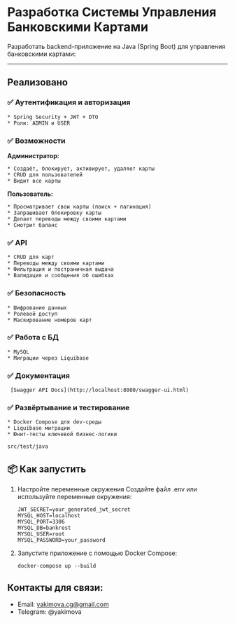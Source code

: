 # Разработка Системы Управления Банковскими Картами

Разработать backend-приложение на Java (Spring Boot) для управления банковскими картами:
____

## Реализовано 

### ✅ Аутентификация и авторизация

    * Spring Security + JWT + DTO 
    * Роли: ADMIN и USER

### ✅ Возможности
<strong> Администратор: </strong>

    * Создаёт, блокирует, активирует, удаляет карты
    * CRUD для пользователей
    * Видит все карты

<strong> Пользователь: </strong>

    * Просматривает свои карты (поиск + пагинация)
    * Запрашивает блокировку карты
    * Делает переводы между своими картами
    * Смотрит баланс

### ✅ API
    * CRUD для карт
    * Переводы между своими картами
    * Фильтрация и постраничная выдача
    * Валидация и сообщения об ошибках

### ✅ Безопасность

    * Шифрование данных
    * Ролевой доступ
    * Маскирование номеров карт

### ✅ Работа с БД

    * MySQL
    * Миграции через Liquibase

### ✅ Документация

     [Swagger API Docs](http://localhost:8080/swagger-ui.html)

### ✅ Развёртывание и тестирование

    * Docker Compose для dev-среды
    * Liquibase миграции
    * Юнит-тесты ключевой бизнес-логики

    src/test/java

## 📦 Как запустить ###


1. Настройте переменные окружения
Создайте файл .env или используйте переменные окружения:

    ```
    JWT_SECRET=your_generated_jwt_secret
    MYSQL_HOST=localhost
    MYSQL_PORT=3306
    MYSQL_DB=bankrest
    MYSQL_USER=root
    MYSQL_PASSWORD=your_password
   
2. Запустите приложение с помощью Docker Compose:

    ```
    docker-compose up --build

## Контакты для связи:
- Email: yakimova.cg@gmail.com
- Telegram: @yakimova
